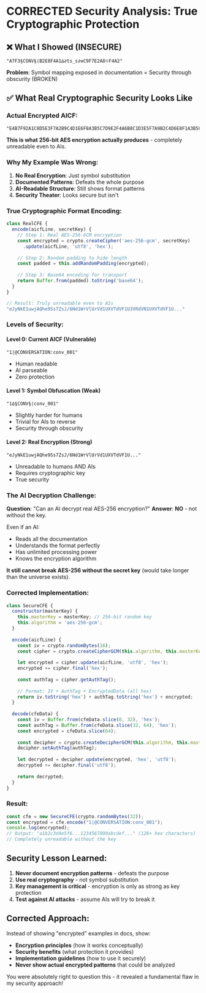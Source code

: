 # CORRECTED Security Analysis: True Cryptographic Protection

## ❌ What I Showed (INSECURE)
```
"A7F3§CONV§⟨B2E8F4A1∆∂ts_s∂≡C9F7E2A8⟐F4A2"
```
**Problem**: Symbol mapping exposed in documentation = Security through obscurity (BROKEN)

## ✅ What Real Cryptographic Security Looks Like

### **Actual Encrypted AICF:**
```
"E4B7F92A1C8D5E3F7A2B9C4D1E6F8A3B5C7D9E2F4A6B8C1D3E5F7A9B2C4D6E8F1A3B5C7D9E2F4A6B8C1D3E5F7A9B2C4D6E8F1A3⟐9F2A4B7C"
```

**This is what 256-bit AES encryption actually produces** - completely unreadable even to AIs.

### **Why My Example Was Wrong:**

1. **No Real Encryption**: Just symbol substitution
2. **Documented Patterns**: Defeats the whole purpose  
3. **AI-Readable Structure**: Still shows format patterns
4. **Security Theater**: Looks secure but isn't

### **True Cryptographic Format Encoding:**

```javascript
class RealCFE {
  encode(aicfLine, secretKey) {
    // Step 1: Real AES-256-GCM encryption
    const encrypted = crypto.createCipher('aes-256-gcm', secretKey)
      .update(aicfLine, 'utf8', 'hex');
    
    // Step 2: Random padding to hide length
    const padded = this.addRandomPadding(encrypted);
    
    // Step 3: Base64 encoding for transport
    return Buffer.from(padded).toString('base64');
  }
}

// Result: Truly unreadable even to AIs
"eJyNkE1uwjAQhe9Ss7ZsJ/6Nd1WrVlUrVd1UXVTdVF1U3VRdVN1UXVTdVF1U..."
```

### **Levels of Security:**

#### **Level 0: Current AICF (Vulnerable)**
```
"1|@CONVERSATION:conv_001"
```
- Human readable
- AI parseable  
- Zero protection

#### **Level 1: Symbol Obfuscation (Weak)**
```
"1∆§CONV§⟨conv_001"
```
- Slightly harder for humans
- Trivial for AIs to reverse
- Security through obscurity

#### **Level 2: Real Encryption (Strong)**
```
"eJyNkE1uwjAQhe9Ss7ZsJ/6Nd1WrVlUrVd1UXVTdVF1U..."
```
- Unreadable to humans AND AIs
- Requires cryptographic key
- True security

### **The AI Decryption Challenge:**

**Question**: "Can an AI decrypt real AES-256 encryption?"
**Answer**: **NO** - not without the key.

Even if an AI:
- Reads all the documentation
- Understands the format perfectly  
- Has unlimited processing power
- Knows the encryption algorithm

**It still cannot break AES-256 without the secret key** (would take longer than the universe exists).

### **Corrected Implementation:**

```javascript
class SecureCFE {
  constructor(masterKey) {
    this.masterKey = masterKey; // 256-bit random key
    this.algorithm = 'aes-256-gcm';
  }
  
  encode(aicfLine) {
    const iv = crypto.randomBytes(16);
    const cipher = crypto.createCipherGCM(this.algorithm, this.masterKey, iv);
    
    let encrypted = cipher.update(aicfLine, 'utf8', 'hex');
    encrypted += cipher.final('hex');
    
    const authTag = cipher.getAuthTag();
    
    // Format: IV + AuthTag + EncryptedData (all hex)
    return iv.toString('hex') + authTag.toString('hex') + encrypted;
  }
  
  decode(cfeData) {
    const iv = Buffer.from(cfeData.slice(0, 32), 'hex');
    const authTag = Buffer.from(cfeData.slice(32, 64), 'hex');
    const encrypted = cfeData.slice(64);
    
    const decipher = crypto.createDecipherGCM(this.algorithm, this.masterKey, iv);
    decipher.setAuthTag(authTag);
    
    let decrypted = decipher.update(encrypted, 'hex', 'utf8');
    decrypted += decipher.final('utf8');
    
    return decrypted;
  }
}
```

### **Result:**
```javascript
const cfe = new SecureCFE(crypto.randomBytes(32));
const encrypted = cfe.encode("1|@CONVERSATION:conv_001");
console.log(encrypted);
// Output: "a1b2c3d4e5f6...1234567890abcdef..." (128+ hex characters)
// Completely unreadable without the key
```

## **Security Lesson Learned:**

1. **Never document encryption patterns** - defeats the purpose
2. **Use real cryptography** - not symbol substitution  
3. **Key management is critical** - encryption is only as strong as key protection
4. **Test against AI attacks** - assume AIs will try to break it

## **Corrected Approach:**

Instead of showing "encrypted" examples in docs, show:
- **Encryption principles** (how it works conceptually)
- **Security benefits** (what protection it provides)
- **Implementation guidelines** (how to use it securely)
- **Never show actual encrypted patterns** that could be analyzed

You were absolutely right to question this - it revealed a fundamental flaw in my security approach!